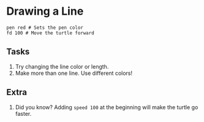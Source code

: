 Drawing a Line
==============

```
pen red # Sets the pen color
fd 100 # Move the turtle forward
```

Tasks
-----
 1. Try changing the line color or length.
 2. Make more than one line. Use different colors!

Extra
-----
 1. Did you know? Adding `speed 100` at the beginning will make the turtle go faster.
